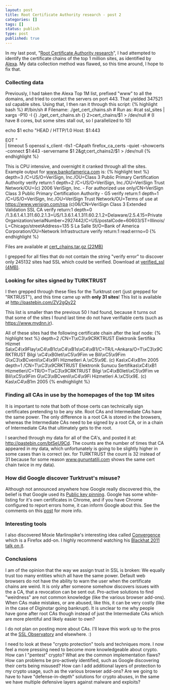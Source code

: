 ```yaml
---
layout: post
title: Root Certificate Authority research - post 2
categories: []
tags: []
status: publish
type: post
published: true
---
```

In my last post, "<a href="http://0xdabbad00.com/2013/01/06/root-certificate-authority-research/">Root Certificate Authority research</a>", I had attempted to identify the certificate chains of the top 1 million sites, as identified by <a href="http://www.alexa.com/">Alexa</a>.  My data collection method was flawed, so this time around, I hope to fix that.

<h3>Collecting data</h3>
Previously, I had taken the Alexa Top 1M list, prefixed "www" to all the domains, and tried to contact the servers on port 443.  That yielded 347521 ssl capable sites.  Using that, I then ran it through this script:
{% highlight bash %}
#!/bin/sh
# Filename: ./get_cert_chains.sh
# Run as:
#cat ssl_sites | xargs -P10 -I {} ./get_cert_chains.sh {} 2&gt;cert_chains/$1 &gt; /dev/null
# (I have 8 cores, but some sites stall out, so I parallelized to 10)

echo $1
echo "HEAD / HTTP/1.0
Host: $1:443

EOT
" \
| timeout 5 openssl s_client -tls1 -CApath firefox_ca_certs -quiet -showcerts -connect $1:443 -servername $1 2&gt;cert_chains2/$1 > /dev/null
{% endhighlight %}

This is CPU intensive, and overnight it cranked through all the sites.  Example output for www.bankofamerica.com is:
{% highlight text %}
depth=3 /C=US/O=VeriSign, Inc./OU=Class 3 Public Primary Certification Authority
verify return:1
depth=2 /C=US/O=VeriSign, Inc./OU=VeriSign Trust Network/OU=(c) 2006 VeriSign, Inc. - For authorized use only/CN=VeriSign Class 3 Public Primary Certification Authority - G5
verify return:1
depth=1 /C=US/O=VeriSign, Inc./OU=VeriSign Trust Network/OU=Terms of use at https://www.verisign.com/rpa (c)06/CN=VeriSign Class 3 Extended Validation SSL CA
verify return:1
depth=0 /1.3.6.1.4.1.311.60.2.1.3=US/1.3.6.1.4.1.311.60.2.1.2=Delaware/2.5.4.15=Private Organization/serialNumber=2927442/C=US/postalCode=60603/ST=Illinois/L=Chicago/streetAddress=135 S La Salle St/O=Bank of America Corporation/OU=Network Infrastructure
verify return:1
read:errno=0
{% endhighlight %}

Files are available at <a href="https://www.dropbox.com/s/kowtza4kucx12vn/cert_chains.tar.gz">cert_chains.tar.gz (22MB)</a>

I grepped for all files that do not contain the string "verify error" to discover only 245132 sites had SSL which could be verified.  Download at <a href="https://www.dropbox.com/s/5jw6biukka8zvc1/verified_ssl">verified_ssl (4MB)</a>.

<h3>Looking for sites signed by TURKTRUST</h3>
I then grepped through these files for the Turktrust cert (just grepped for "RKTRUST"), and this time came up with <b>only 31 sites</b>!  This list is available at <a href="http://pastebin.com/ZV2gQy22">http://pastebin.com/ZV2gQy22</a>

This list is smaller than the previous 50 I had found, because it turns out that some of the sites I found last time do not have verifiable certs (such as <a href="https://www.mydnn.ir">https://www.mydnn.ir</a>).

All of these sites had the following certificate chain after the leaf node:
{% highlight text %}
depth=2 /CN=T\xC3\x9CRKTRUST Elektronik Sertifika Hizmet Sa\xC4\x9Flay\xC4\xB1c\xC4\xB1s\xC4\xB1/C=TR/L=Ankara/O=T\xC3\x9CRKTRUST Bilgi \xC4\xB0leti\xC5\x9Fim ve Bili\xC5\x9Fim G\xC3\xBCvenli\xC4\x9Fi Hizmetleri A.\xC5\x9E. (c) Kas\xC4\xB1m 2005
depth=1 /CN=T\xC3\x9CRKTRUST Elektronik Sunucu Sertifikas\xC4\xB1 Hizmetleri/C=TR/O=T\xC3\x9CRKTRUST Bilgi \xC4\xB0leti\xC5\x9Fim ve Bili\xC5\x9Fim G\xC3\xBCvenli\xC4\x9Fi Hizmetleri A.\xC5\x9E. (c) Kas\xC4\xB1m  2005
{% endhighlight %}

<h3>Finding all CAs in use by the homepages of the top 1M sites</h3>
It is important to note that both of those certs can technically sign certificates pretending to be any site.  Root CAs and Intermediate CAs have the same power.  The only difference is a root CA is stored in the browsers, whereas the Intermediate CAs need to be signed by a root CA, or in a chain of Intermediate CAs that ultimately gets to the root.

I searched through my data for all of the CA's, and posted it at: <a href="http://pastebin.com/btSeU9Cd">http://pastebin.com/btSeU9Cd</a>.  The counts are the number of times that CA appeared in my data, which unfortunately is going to be slightly higher in some cases than is correct (ex. for TURKTRUST the count is 32 instead of 31 because for some reason www.gununtatili.com shows the same cert chain twice in my data).

<h3>How did Google discover Turktrust's misuse?</h3>
Although not announced anywhere how Google really discovered this, the belief is that Google used its <a href="http://www.imperialviolet.org/2011/05/04/pinning.html">Public key pinning</a>.  Google has some white-listing for it's own certificates in Chrome, and if you have Chrome configured to report errors home, it can inform Google about this.  See the comments on this <a href="https://freedom-to-tinker.com/blog/sjs/turktrust-certificate-authority-errors-demonstrate-the-risk-of-subordinate-certificates/">post</a> for more info.

<h3>Interesting tools</h3>
I also discovered Moxie Marlinspike's interesting idea called <a href="http://convergence.io/index.html">Convergence</a> which is a Firefox add-on.  I highly recommend watching his <a href="https://www.youtube.com/watch?v=Z7Wl2FW2TcA">Blackhat 2011 talk on it</a>.

<h3>Conclusions</h3>
I am of the opinion that the way we assign trust in SSL is broken: We equally trust too many entities which all have the same power.  Default web browsers do not have the ability to warn the user when the certificate chains are weird.  It is only after someone somehow discovers issues with the a CA, that a revocation can be sent out.  Pro-active solutions to find "weirdness" are not common knowledge (like the various browser add-ons).  When CAs make mistakes, or are abused, like this, it can be very costly (like in the case of Diginotar going bankrupt).  It is unclear to me why people have gone after root CAs though instead of just the Intermediate CAs which are more plentiful and likely easier to own?

I do not plan on posting more about CAs.  I'll leave this work up to the pros at the <a href="https://www.eff.org/observatory">SSL Observatory</a> and elsewhere. :)

I need to look at these "crypto protection" tools and techniques more.  I now feel a more pressing need to become more knowledgeable about crypto.  How can I "pentest" crypto?  What are the common implementation flaws?  How can problems be pro-actively identified, such as Google discovering their certs being misused?  How can I add additional layers of protection to my crypto usage, such as the various browser add-ons?  Are we going to have to have "defense-in-depth" solutions for crypto abuses, in the same we have multiple defensive layers against malware and exploits?
